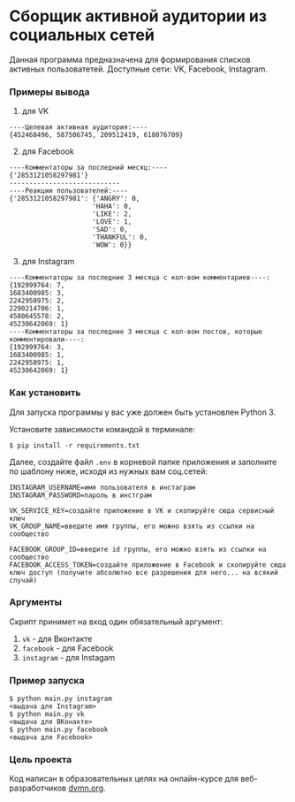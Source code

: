 # Сборщик активной аудитории из социальных сетей

Данная программа предназначена для формирования списков активных пользоватетей. Доступные сети: VK, Facebook, Instagram.

### Примеры вывода
1. для VK
 ```
 ----Целевая активная аудитория:----
{452468496, 587506745, 209512419, 618076709}
```
2. для Facebook
 ```
----Комментаторы за последний месяц:----
{'2853121058297981'}
----------------------------
----Реакции пользователей:----
{'2853121058297981': {'ANGRY': 0,
                      'HAHA': 0,
                      'LIKE': 2,
                      'LOVE': 1,
                      'SAD': 0,
                      'THANKFUL': 0,
                      'WOW': 0}}

```
3. для Instagram
 ```
----Комментаторы за последние 3 месяца с кол-вом комментариев----:
{192999764: 7,
 1683400985: 3,
 2242958975: 2,
 2290214706: 1,
 4580645578: 2,
 45230642069: 1}
----Комментаторы за последние 3 месяца с кол-вом постов, которые комментировали----:
{192999764: 3,
 1683400985: 1,
 2242958975: 1,
 45230642069: 1}
```


### Как установить

Для запуска программы у вас уже должен быть установлен Python 3. 

Установите зависимости командой в терминале:

```
$ pip install -r requirements.txt
```

Далее, создайте файл `.env` в корневой папке приложения и заполните по шаблону ниже, исходя из нужных вам соц.сетей:
```
INSTAGRAM_USERNAME=имя пользователя в инстаграм
INSTAGRAM_PASSWORD=пароль в инстграм

VK_SERVICE_KEY=создайте приложение в VK и скопируйте сюда сервисный ключ
VK_GROUP_NAME=введите имя группы, его можно взять из ссылки на сообщество

FACEBOOK_GROUP_ID=введите id группы, его можно взять из ссылки на сообщество
FACEBOOK_ACCESS_TOKEN=создайте приложение в Facebook и скопируйте сюда ключ доступ (получите абсолютно все разрешения для него... на всякий случай)
```

### Аргументы

Скрипт принимет на вход один обязательный аргумент:
1. `vk` - для Вконтакте
2. `facebook` - для Facebook
3. `instagram` - для Instagam


### Пример запуска
```
$ python main.py instagram
<выдача для Instagram>
$ python main.py vk
<выдача для ВКонакте>
$ python main.py facebook
<выдача для Facebook>
```

### Цель проекта

Код написан в образовательных целях на онлайн-курсе для веб-разработчиков [dvmn.org](https://dvmn.org/).
